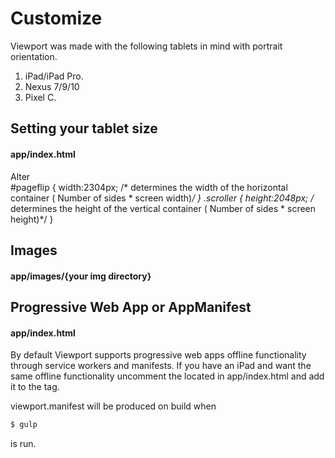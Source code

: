 # Customize

Viewport was made with the following tablets in mind with portrait orientation.

1. iPad/iPad Pro.
2. Nexus 7/9/10
3. Pixel C.


## Setting your tablet size

#### app/index.html
Alter  
    #pageflip { width:2304px; /* determines the width of the horizontal container ( Number of sides * screen width)*/ }
    .scroller {	height:2048px; /* determines the height of the vertical container ( Number of sides * screen height)*/ }


## Images

#### app/images/{your img directory}

## Progressive Web App or AppManifest

#### app/index.html
By default Viewport supports progressive web apps offline functionality through service workers and manifests.
If you have an iPad and want the same offline functionality uncomment the <!-- manifest="viewport.manifest" --> located in app/index.html and add it to the <html> tag.

viewport.manifest will be produced on build when

```sh
$ gulp 
```

is run.

